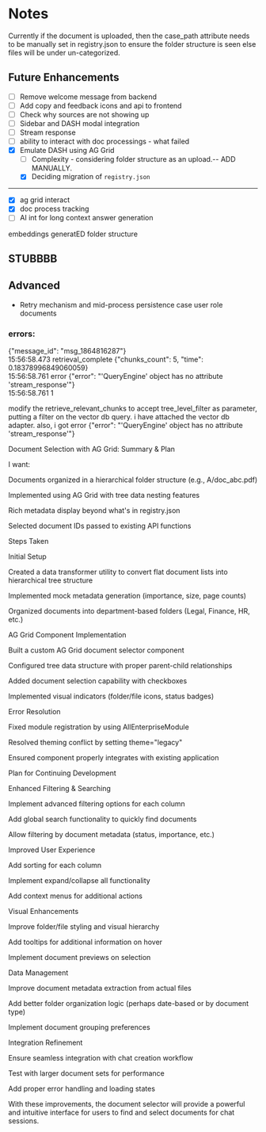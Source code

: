 # Notes

Currently if the document is uploaded, then the case_path attribute needs to be manually set in registry.json 
to ensure the folder structure is seen else files will be under un-categorized.

## Future Enhancements

- [ ] Remove welcome message from backend
- [ ] Add copy and feedback icons and api to frontend
- [ ] Check why sources are not showing up
- [ ] Sidebar and DASH modal integration
- [ ] Stream response
- [ ] ability to interact with doc processings - what failed
- [x] Emulate DASH using AG Grid 
    - [ ] Complexity - considering folder structure as an upload.-- ADD MANUALLY. 
    - [x] Deciding migration of `registry.json`

---

- [x] ag grid interact
- [x] doc process tracking
- [ ] AI int for long context answer generation

embeddings generatED folder structure

## STUBBBB

## Advanced

- Retry mechanism and mid-process persistence
case user role documents

### errors:
{"message_id": "msg_1864816287"}	
15:56:58.473
retrieval_complete	{"chunks_count": 5, "time": 0.18378996849060059}	
15:56:58.761
error	{"error": "'QueryEngine' object has no attribute 'stream_response'"}	
15:56:58.761
1


modify the retrieve_relevant_chunks to accept tree_level_filter as parameter, putting a filter on the vector db query. i have attached the vector db adapter. also,  i got error	{"error": "'QueryEngine' object has no attribute 'stream_response'"}	


Document Selection with AG Grid: Summary & Plan

I want:

Documents organized in a hierarchical folder structure (e.g., A/doc_abc.pdf)

Implemented using AG Grid with tree data nesting features

Rich metadata display beyond what's in registry.json

Selected document IDs passed to existing API functions

Steps Taken

Initial Setup

Created a data transformer utility to convert flat document lists into hierarchical tree structure

Implemented mock metadata generation (importance, size, page counts)

Organized documents into department-based folders (Legal, Finance, HR, etc.)

AG Grid Component Implementation

Built a custom AG Grid document selector component

Configured tree data structure with proper parent-child relationships

Added document selection capability with checkboxes

Implemented visual indicators (folder/file icons, status badges)

Error Resolution

Fixed module registration by using AllEnterpriseModule

Resolved theming conflict by setting theme="legacy"

Ensured component properly integrates with existing application

Plan for Continuing Development

Enhanced Filtering & Searching

Implement advanced filtering options for each column

Add global search functionality to quickly find documents

Allow filtering by document metadata (status, importance, etc.)

Improved User Experience

Add sorting for each column

Implement expand/collapse all functionality

Add context menus for additional actions

Visual Enhancements

Improve folder/file styling and visual hierarchy

Add tooltips for additional information on hover

Implement document previews on selection

Data Management

Improve document metadata extraction from actual files

Add better folder organization logic (perhaps date-based or by document type)

Implement document grouping preferences

Integration Refinement

Ensure seamless integration with chat creation workflow

Test with larger document sets for performance

Add proper error handling and loading states

With these improvements, the document selector will provide a powerful and intuitive interface for users to find and select documents for chat sessions.



